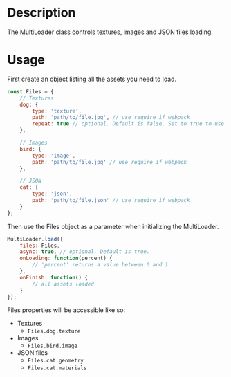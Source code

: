 Description
==================

The MultiLoader class controls textures, images and JSON files loading.


Usage
==================
First create an object listing all the assets you need to load.

```javascript
const Files = {
    // Textures
    dog: {
        type: 'texture',
        path: 'path/to/file.jpg', // use require if webpack
        repeat: true // optional. Default is false. Set to true to use THREE.RepeatWrapping
    },

    // Images
    bird: {
        type: 'image',
        path: 'path/to/file.jpg' // use require if webpack
    },

    // JSON
    cat: {
        type: 'json',
        path: 'path/to/file.json' // use require if webpack
    }
};
```

Then use the Files object as a parameter when initializing the MultiLoader.

```javascript
MultiLoader.load({
    files: Files,
    async: true, // optional. Default is true.
    onLoading: function(percent) {
        // 'percent' returns a value between 0 and 1 
    },
    onFinish: function() {
        // all assets loaded
    }
});
```

Files properties will be accessible like so:

*   Textures
    *   `Files.dog.texture`
*   Images
    *   `Files.bird.image`
*   JSON files
    *   `Files.cat.geometry`
    *   `Files.cat.materials`


